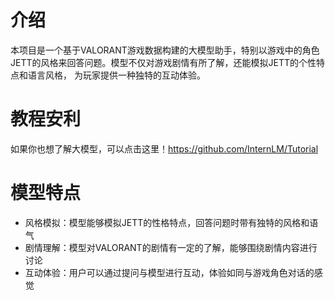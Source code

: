 # 介绍

本项目是一个基于VALORANT游戏数据构建的大模型助手，特别以游戏中的角色JETT的风格来回答问题。模型不仅对游戏剧情有所了解，还能模拟JETT的个性特点和语言风格， 为玩家提供一种独特的互动体验。

# 教程安利

如果你也想了解大模型，可以点击这里！https://github.com/InternLM/Tutorial

# 模型特点

- 风格模拟：模型能够模拟JETT的性格特点，回答问题时带有独特的风格和语气
- 剧情理解：模型对VALORANT的剧情有一定的了解，能够围绕剧情内容进行讨论
- 互动体验：用户可以通过提问与模型进行互动，体验如同与游戏角色对话的感觉
